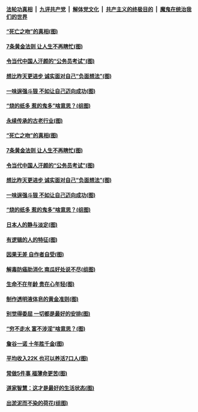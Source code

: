 

####  [法轮功真相](../../../../basic/blob/master/README.md?t=07040802) &nbsp;|&nbsp; [九评共产党](../../../../9ping.md/blob/master/README.md?t=07040802) &nbsp;|&nbsp; [解体党文化](../../../../jtdwh.md/blob/master/README.md?t=07040802)  &nbsp;|&nbsp; [共产主义的终极目的](../../../../gczydzjmd.md/blob/master/README.md?t=07040802) &nbsp;|&nbsp; [魔鬼在统治我们的世界](../../../../mgztzwmdsj.md/blob/master/README.md?t=07040802) 

#### [“死亡之吻”的真相(图)](../pages/p8/938205.md?t=07040802) 

#### [7条黄金法则 让人生不再瞎忙(图)](../pages/p8/938472.md?t=07040802) 

#### [令当代中国人汗颜的“公务员考试”(图)](../pages/p8/938246.md?t=07040802) 

#### [想比昨天更进步 诚实面对自己“负面想法”(图)](../pages/p8/938419.md?t=07040802) 

#### [一味逞强斗狠 不如让自己迈向成功(图)](../pages/p8/937701.md?t=07040802) 

#### [“烧的纸多 惹的鬼多”啥意思？(组图)](../pages/p8/938393.md?t=07040802) 

#### [永续传承的古老行业(图)](../pages/p8/938548.md?t=07040802) 

#### [“死亡之吻”的真相(图)](../pages/p8/938205.md?t=07040802) 

#### [7条黄金法则 让人生不再瞎忙(图)](../pages/p8/938472.md?t=07040802) 

#### [令当代中国人汗颜的“公务员考试”(图)](../pages/p8/938246.md?t=07040802) 

#### [想比昨天更进步 诚实面对自己“负面想法”(图)](../pages/p8/938419.md?t=07040802) 

#### [一味逞强斗狠 不如让自己迈向成功(图)](../pages/p8/937701.md?t=07040802) 

#### [“烧的纸多 惹的鬼多”啥意思？(组图)](../pages/p8/938393.md?t=07040802) 

#### [日本人的静与淡定(图)](../pages/p8/936769.md?t=07040802) 

#### [有逻辑的人的特征(图)](../pages/p8/938239.md?t=07040802) 

#### [因果无差 自作者自受(图)](../pages/p8/938272.md?t=07040802) 

#### [解毒防癌助消化 南瓜好处说不尽(组图)](../pages/p8/937975.md?t=07040802) 

#### [生命不在年龄 贵在心年轻(图)](../pages/p8/937698.md?t=07040802) 

#### [制作透明液体皂的黄金准则(图)](../pages/p8/938207.md?t=07040802) 

#### [别觉得委屈 一切都是最好的安排(图)](../pages/p8/921940.md?t=07040802) 

#### [“穷不走水 富不涉淫”啥意思？(图)](../pages/p8/938176.md?t=07040802) 

#### [詹谷一诺 十年胜千金(图)](../pages/p8/937705.md?t=07040802) 

#### [平均收入22K 也可以养活7口人(图)](../pages/p8/938104.md?t=07040802) 

#### [常做5件事 福薄命更苦(图)](../pages/p8/937990.md?t=07040802) 

#### [道家智慧：这才是最好的生活状态(图)](../pages/p8/900827.md?t=07040802) 

#### [出淤泥而不染的荷花(组图)](../pages/p8/937863.md?t=07040802) 

